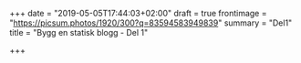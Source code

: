 +++
date = "2019-05-05T17:44:03+02:00"
draft = true
frontimage = "https://picsum.photos/1920/300?q=83594583949839"
summary = "Del1"
title = "Bygg en statisk blogg - Del 1"

+++
